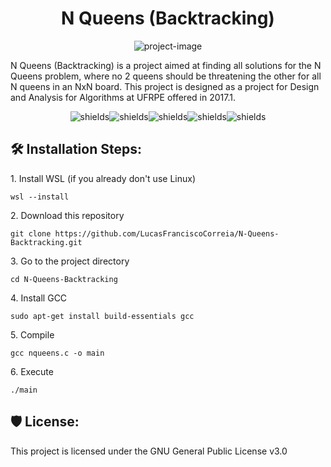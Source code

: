 <h1 align="center" id="title">N Queens (Backtracking)</h1>

<p align="center"><img src="https://socialify.git.ci/LucasFranciscoCorreia/N-Queens-Backtracking/image?description=1&amp;forks=1&amp;issues=1&amp;language=1&amp;name=1&amp;owner=1&amp;pattern=Circuit+Board&amp;pulls=1&amp;stargazers=1&amp;theme=Auto" alt="project-image"></p>

<p id="description">N Queens (Backtracking) is a project aimed at finding all solutions for the N Queens problem, where no 2 queens should be threatening the other for all N queens in an NxN board. This project is designed as a project for Design and Analysis for Algorithms at UFRPE offered in 2017.1.</p>

<p align="center"><img src="https://img.shields.io/github/downloads/LucasFranciscoCorreia/N-Queens-Backtracking/total" alt="shields"><img src="https://img.shields.io/github/issues/LucasFranciscoCorreia/N-Queens-Backtracking" alt="shields"><img src="https://img.shields.io/github/issues-pr/LucasFranciscoCorreia/N-Queens-Backtracking" alt="shields"><img src="https://img.shields.io/github/license/LucasFranciscoCorreia/N-Queens-Backtracking" alt="shields"><img src="https://img.shields.io/github/repo-size/LucasFranciscoCorreia/N-Queens-Backtracking" alt="shields"></p>

<h2>🛠️ Installation Steps:</h2>

<p>1. Install WSL (if you already don't use Linux)</p>

```
wsl --install
```

<p>2. Download this repository</p>

```
git clone https://github.com/LucasFranciscoCorreia/N-Queens-Backtracking.git
```

<p>3. Go to the project directory</p>

```
cd N-Queens-Backtracking
```

<p>4. Install GCC</p>

```
sudo apt-get install build-essentials gcc
```

<p>5. Compile</p>

```
gcc nqueens.c -o main
```

<p>6. Execute</p>

```
./main
```
  
<h2>🛡️ License:</h2>

This project is licensed under the GNU General Public License v3.0
